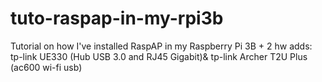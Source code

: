 # tuto-raspap-in-my-rpi3b
Tutorial on how I've installed RaspAP in my Raspberry Pi 3B + 2 hw adds: tp-link UE330 (Hub USB 3.0 and RJ45 Gigabit)&amp; tp-link Archer T2U Plus (ac600 wi-fi usb)
